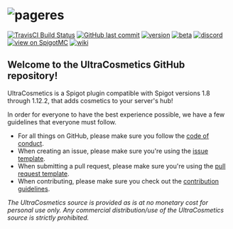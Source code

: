 # ![pageres](https://puu.sh/E6HDL/f9fb275b7f.png)

[discord-invite]: https://discord.gg/0125SVBfnBFwl7XOP
[jenkins]: https://img.shields.io/badge/download%20from-jenkins-brightgreen.svg
[wiki]: https://img.shields.io/badge/go%20to-wiki-blue.svg
[![TravisCI Build Status](https://travis-ci.org/iSach/UltraCosmetics.svg?branch=master)](https://travis-ci.org/iSach/UltraCosmetics)
[![GitHub last commit](https://img.shields.io/github/last-commit/iSach/UltraCosmetics.svg)](https://github.com/iSach/UltraCosmetics/commits/master)
[![version](https://img.shields.io/github/release/iSach/UltraCosmetics.svg?colorB=1565C0)](https://github.com/iSach/UltraCosmetics/releases/latest)
[![beta](https://img.shields.io/badge/dynamic/json.svg?label=beta&colorB=1565C0&query=version&uri=https%3A%2F%2Fapi.isach.be%2Fultracosmetics%2Fversion%2F)](https://ci.isach.be/job/UltraCosmetics/lastSuccessfulBuild/)
[ ![discord](https://discordapp.com/api/guilds/185055040036143104/widget.png) ][discord-invite]
[![view on SpigotMC](https://img.shields.io/badge/view%20on-spigotmc-orange.svg)](https://www.spigotmc.org/resources/10905/)
[ ![wiki] ](https://github.com/iSach/UltraCosmetics/wiki)

## Welcome to the UltraCosmetics GitHub repository!
UltraCosmetics is a Spigot plugin compatible with Spigot versions 1.8 through 1.12.2, that adds cosmetics to your server's hub!

In order for everyone to have the best experience possible, we have a few guidelines that everyone must follow.    
- For all things on GitHub, please make sure you follow the [code of conduct](https://github.com/iSach/UltraCosmetics/blob/master/CODE_OF_CONDUCT.md).  
- When creating an issue, please make sure you're using the [issue template](https://github.com/iSach/UltraCosmetics/blob/master/ISSUE_TEMPLATE.md).  
- When submitting a pull request, please make sure you're using the [pull request template](https://github.com/iSach/UltraCosmetics/blob/master/PULL_REQUEST_TEMPLATE.md).
- When contributing, please make sure you check out the [contribution guidelines](https://github.com/iSach/UltraCosmetics/blob/master/CONTRIBUTING.md).  

*The UltraCosmetics source is provided as is at no monetary cost for personal use only. Any commercial distribution/use of the UltraCosmetics source is strictly prohibited.*
